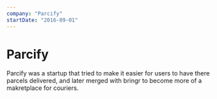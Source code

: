 ```yaml
---
company: "Parcify"
startDate: "2016-09-01"
---
```


# Parcify

Parcify was a startup that tried to make it easier for users to have there parcels delivered, and later merged with bringr to become more of a makretplace for couriers.
